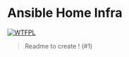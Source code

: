 # Ansible Home Infra
[![WTFPL](http://www.wtfpl.net/wp-content/uploads/2012/12/wtfpl-badge-1.png)](http://www.wtfpl.net)

> Readme to create ! (#1)
